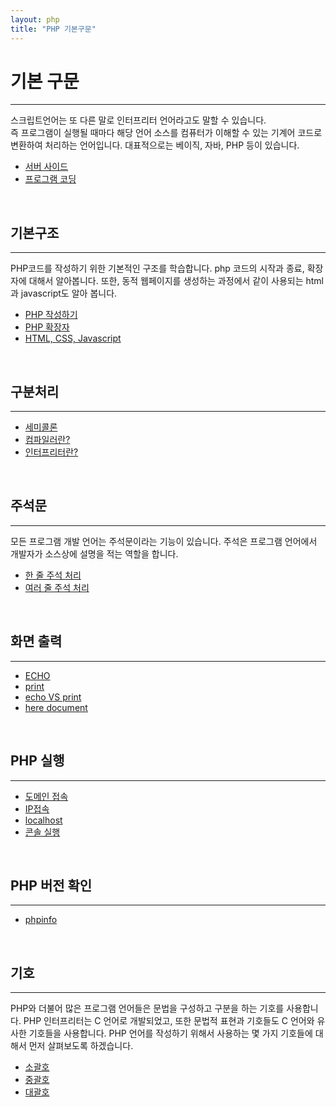 ```yaml
---
layout: php
title: "PHP 기본구문"
---
```


# 기본 구문
---
스크립트언어는 또 다른 말로 인터프리터 언어라고도 말할 수 있습니다.  
즉 프로그램이 실행될 때마다 해당 언어 소스를 컴퓨터가 이해할 수 있는 기계어 코드로 변환하여 처리하는 언어입니다. 
대표적으로는 베이직, 자바, PHP 등이 있습니다.  

* [서버 사이드](./serverside)
* [프로그램 코딩](./coding)

<br>

## 기본구조
---
PHP코드를 작성하기 위한 기본적인 구조를 학습합니다. php 코드의 시작과 종료, 확장자에 대해서 알아봅니다. 
또한, 동적 웹페이지를 생성하는 과정에서 같이 사용되는 html과 javascript도 알아 봅니다.

* [PHP 작성하기](03.1.1)
* [PHP 확장자](03.1.2)
* [HTML, CSS, Javascript](03.1.3)

<br>

## 구분처리
---
* [세미콜론](03.2.1)
* [컴파일러란?](03.2.2)
* [인터프리터란?](03.2.3)

<br>

## 주석문
---
모든 프로그램 개발 언어는 주석문이라는 기능이 있습니다. 주석은 프로그램 언어에서 개발자가 소스상에 설명을 적는 역할을 합니다.  

* [한 줄 주석 처리](comment)
* [여러 줄 주석 처리](comment)

<br>

## 화면 출력
---
* [ECHO](output)
* [print](output)
* [echo VS print](output)
* [here document](output)

<br>

## PHP 실행
---
* [도메인 접속](execute)
* [IP접속](execute)
* [localhost](execute)
* [콘솔 실행](execute)

<br>

## PHP 버전 확인
---
* [phpinfo](phpinfo)

<br>

## 기호
---
PHP와 더불어 많은 프로그램 언어들은 문법을 구성하고 구분을 하는 기호를 사용합니다. PHP 인터프리터는 C 언어로 개발되었고, 또한 문법적 표현과 기호들도 C 언어와 유사한 기호들을 사용합니다. PHP 언어를 작성하기 위해서 사용하는 몇 가지 기호들에 대해서 먼저 살펴보도록 하겠습니다. 

* [소괄호](rule)
* [중괄호](rule)
* [대괄호](rule) 

<br><br>
